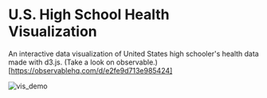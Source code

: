 # U.S. High School Health Visualization
An interactive data visualization of United States high schooler's health data made with d3.js. (Take a look on observable.)[https://observablehq.com/d/e2fe9d713e985424]

![vis_demo](https://github.com/user-attachments/assets/394feb7c-ef99-4b78-9735-a03c99fb8729)
